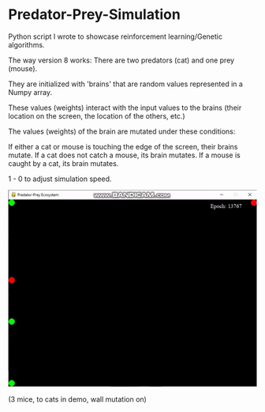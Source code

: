 # Predator-Prey-Simulation
Python script I wrote to showcase reinforcement learning/Genetic algorithms.

The way version 8 works:
There are two predators (cat) and one prey (mouse).

They are initialized with 'brains' that are random values represented in a Numpy array. 

These values (weights) interact with the input values to the brains (their location on the screen, the location of the others, etc.)

The values (weights) of the brain are mutated under these conditions:

If either a cat or mouse is touching the edge of the screen, their brains mutate.
If a cat does not catch a mouse, its brain mutates.
If a mouse is caught by a cat, its brain mutates.

1 - 0 to adjust simulation speed.

![](demo.gif)

(3 mice, to cats in demo, wall mutation on)





